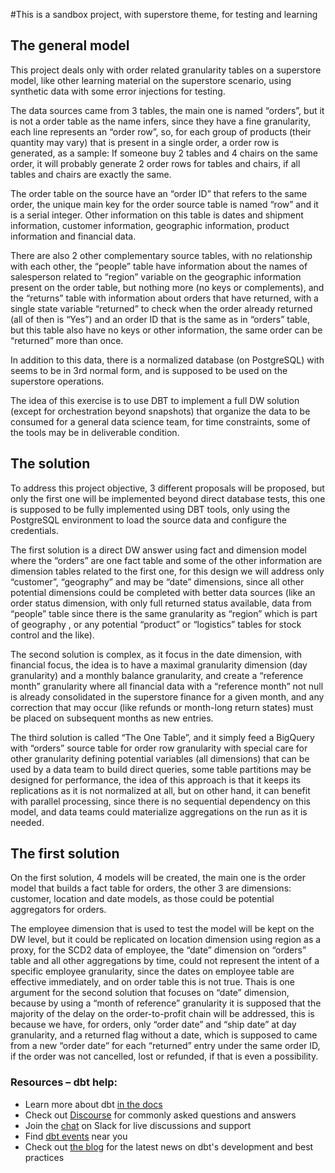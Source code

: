 #This is a sandbox project, with superstore theme, for testing and learning

## The general model

 This project deals only with order related granularity tables on a superstore 
model, like other learning material on the superstore scenario, using 
synthetic data with some error injections for testing.

 The data sources came from 3 tables, the main one is named “orders”, but it is 
not a order table as the name infers, since they have a fine granularity, each 
line represents an “order row”, so, for each group of products (their quantity 
may vary) that is present in a single order, a order row is generated, as a 
sample: If someone buy 2 tables and 4 chairs on the same order, it will probably 
generate 2 order rows for tables and chairs, if all tables and chairs are 
exactly the same.

 The order table on the source have an “order ID” that refers to the same order, 
the unique main key for the order source table is named “row” and it is a serial 
integer. Other information on this table is dates and shipment information, 
customer information, geographic information, product information and financial 
data.

 There are also 2 other complementary source tables, with no relationship with 
each other, the “people” table have information about the names of salesperson 
related to “region” variable on the geographic information present on the order 
table, but nothing more (no keys or complements), and the “returns” table with 
information about orders that have returned, with a single state variable 
“returned” to check when the order already returned (all of then is “Yes”) and an 
order ID that is the same as in “orders” table, but this table also have no keys 
or other information, the same order can be “returned” more than once.

 In addition to this data, there is a normalized database (on PostgreSQL) with 
seems to be in 3rd normal form, and is supposed to be used on the superstore 
operations.

 The idea of this exercise is to use DBT to implement a full DW solution (except 
for orchestration beyond snapshots) that organize the data to be consumed for a 
general data science team, for time constraints, some of the tools may be in 
deliverable condition.

## The solution

 To address this project objective, 3 different proposals will be proposed, but 
only the first one will be implemented beyond direct database tests, this one is 
supposed to be fully implemented using DBT tools, only using the PostgreSQL 
environment to load the source data and configure the credentials.

 The first solution is a direct DW answer using fact and dimension model where the 
“orders” are one fact table and some of the other information are dimension tables 
related to the first one, for this design we will address only “customer”, 
“geography” and may be “date” dimensions, since all other potential dimensions could 
be completed with better data sources (like an order status dimension, with only full 
returned status available, data from “people” table since there is the same granularity 
as “region” which is part of geography , or any potential “product” or “logistics” 
tables for stock control and the like).

 The second solution is complex, as it focus in the date dimension, with financial 
focus, the idea is to have a maximal granularity dimension (day granularity) and a 
monthly balance granularity, and create a “reference month” granularity where all 
financial data with a “reference month” not null is already consolidated in the 
superstore finance for a given month, and any correction that may occur (like refunds 
or month-long return states) must be placed on subsequent months as new entries.

 The third solution is called “The One Table”, and it simply feed a BigQuery with 
“orders” source table for order row granularity with special care for other granularity 
defining potential variables (all dimensions) that can be used by a data team to build 
direct queries, some table partitions may be designed for performance, the idea of this 
approach is that it keeps its replications as it is not normalized at all, but on other 
hand, it can benefit with parallel processing, since there is no sequential dependency 
on this model, and data teams could materialize aggregations on the run as it is needed.

## The first solution

 On the first solution, 4 models will be created, the main one is the order model that 
builds a fact table for orders, the other 3 are dimensions: customer, location and date 
models, as those could be potential aggregators for orders.

 The employee dimension that is used to test the model will be kept on the DW level, but 
it could be replicated on location dimension using region as a proxy, for the SCD2 data 
of employee, the “date” dimension on “orders” table and all other aggregations by time, 
could not represent the intent of a specific employee granularity, since the dates on 
employee table are effective immediately, and on order table this is not true. Thais is 
one argument for the second solution that focuses on “date” dimension, because by using 
a “month of reference” granularity it is supposed that the majority of the delay on the 
order-to-profit chain will be addressed, this is because we have, for orders, only 
“order date” and “ship date” at day granularity, and a returned flag without a date, which 
is supposed to came from a new “order date” for each “returned” entry under the same 
order ID, if the order was not cancelled, lost or refunded, if that is even a possibility.

### Resources – dbt help:
- Learn more about dbt [in the docs](https://docs.getdbt.com/docs/introduction)
- Check out [Discourse](https://discourse.getdbt.com/) for commonly asked questions and answers
- Join the [chat](https://community.getdbt.com/) on Slack for live discussions and support
- Find [dbt events](https://events.getdbt.com) near you
- Check out [the blog](https://blog.getdbt.com/) for the latest news on dbt's development and best practices

